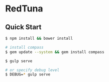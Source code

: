 # RedTuna

## Quick Start

```sh
$ npm install && bower install
```

```sh
# install compass
$ gem update --system && gem install compass
```

```sh
$ gulp serve

# or specify debug level
$ DEBUG=* gulp serve
```

